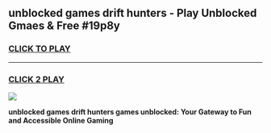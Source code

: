 
## unblocked games drift hunters - Play Unblocked Gmaes & Free #19p8y
<h3>
<a href="https://news.freeplayer.one?title=unblocked_games_drift_hunters&ref=26F">CLICK TO PLAY</a></h3>
<hr>

<h3>
<a href="https://news.freeplayer.one?title=unblocked_games_drift_hunters&ref=26F">CLICK 2 PLAY</a>
  
</h3>

<a href="https://news.freeplayer.one?title=unblocked_games_drift_hunters&ref=26F/"><img src="https://clearcache.store/games.png"></a>


**unblocked games drift hunters games unblocked: Your Gateway to Fun and Accessible Online Gaming**
